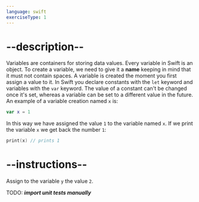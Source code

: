 ```yaml
---
language: swift
exerciseType: 1
---
```


# --description--

Variables are containers for storing data values.
Every variable in Swift is an object.
To create a variable, we need to give it a **name** keeping in mind that it must not contain spaces.
A variable is created the moment you first assign a value to it.
In Swift you declare constants with the `let` keyword and variables with the `var` keyword.
The value of a constant can't be changed once it's set, whereas a variable can be set to a different value in the future.
An example of a variable creation named `x` is:
```swift
var x = 1
```
In this way we have assigned the value `1` to the variable named `x`.
If we print the variable `x` we get back the number `1`:
```swift
print(x) // prints 1
```

# --instructions--

Assign to the variable `y` the value `2`.

TODO: ___import unit tests manually___
